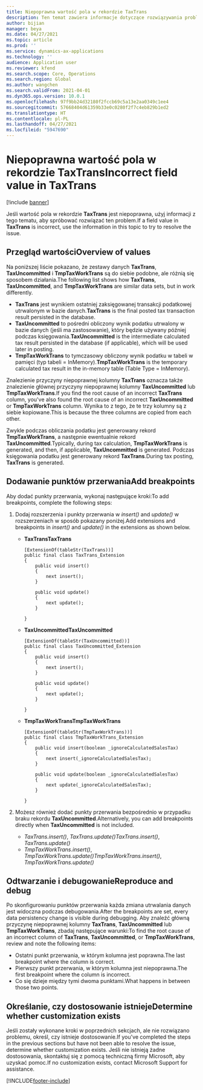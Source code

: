 ```yaml
---
title: Niepoprawna wartość pola w rekordzie TaxTrans
description: Ten temat zawiera informacje dotyczące rozwiązywania problemów z niepoprawnymi wartościami pola w rekordzie TaxTrans.
author: bijian
manager: beya
ms.date: 04/27/2021
ms.topic: article
ms.prod: ''
ms.service: dynamics-ax-applications
ms.technology: ''
audience: Application user
ms.reviewer: kfend
ms.search.scope: Core, Operations
ms.search.region: Global
ms.author: wangchen
ms.search.validFrom: 2021-04-01
ms.dyn365.ops.version: 10.0.1
ms.openlocfilehash: 97f9bb24d32180f2fccb69c5a13e2aa0349c1ee4
ms.sourcegitcommit: 57668404d61359b33e0c0280f2f7c4eb829b1ed2
ms.translationtype: HT
ms.contentlocale: pl-PL
ms.lasthandoff: 04/27/2021
ms.locfileid: "5947690"
---
```

# <a name="incorrect-field-value-in-taxtrans"></a><span data-ttu-id="62493-103">Niepoprawna wartość pola w rekordzie TaxTrans</span><span class="sxs-lookup"><span data-stu-id="62493-103">Incorrect field value in TaxTrans</span></span>

[!include [banner](../includes/banner.md)]

<span data-ttu-id="62493-104">Jeśli wartość pola w rekordzie **TaxTrans** jest niepoprawna, użyj informacji z tego tematu, aby spróbować rozwiązać ten problem.</span><span class="sxs-lookup"><span data-stu-id="62493-104">If a field value in **TaxTrans** is incorrect, use the information in this topic to try to resolve the issue.</span></span>

## <a name="overview-of-values"></a><span data-ttu-id="62493-105">Przegląd wartości</span><span class="sxs-lookup"><span data-stu-id="62493-105">Overview of values</span></span>
<span data-ttu-id="62493-106">Na poniższej liście pokazano, że zestawy danych **TaxTrans**, **TaxUncommitted** i **TmpTaxWorkTrans** są do siebie podobne, ale różnią się sposobem działania.</span><span class="sxs-lookup"><span data-stu-id="62493-106">The following list shows how **TaxTrans**, **TaxUncommitted**, and **TmpTaxWorkTrans** are similar data sets, but in work differently.</span></span>

  - <span data-ttu-id="62493-107">**TaxTrans** jest wynikiem ostatniej zaksięgowanej transakcji podatkowej utrwalonym w bazie danych.</span><span class="sxs-lookup"><span data-stu-id="62493-107">**TaxTrans** is the final posted tax transaction result persisted in the database.</span></span>
  - <span data-ttu-id="62493-108">**TaxUncommitted** to pośredni obliczony wynik podatku utrwalony w bazie danych (jeśli ma zastosowanie), który będzie używany później podczas księgowania.</span><span class="sxs-lookup"><span data-stu-id="62493-108">**TaxUncommitted** is the intermediate calculated tax result persisted in the database (if applicable), which will be used later in posting.</span></span>
  - <span data-ttu-id="62493-109">**TmpTaxWorkTrans** to tymczasowy obliczony wynik podatku w tabeli w pamięci (typ tabeli = InMemory).</span><span class="sxs-lookup"><span data-stu-id="62493-109">**TmpTaxWorkTrans** is the temporary calculated tax result in the in-memory table (Table Type = InMemory).</span></span>

<span data-ttu-id="62493-110">Znalezienie przyczyny niepoprawnej kolumny **TaxTrans** oznacza także znalezienie głównej przyczyny niepoprawnej kolumny **TaxUncommitted** lub **TmpTaxWorkTrans**.</span><span class="sxs-lookup"><span data-stu-id="62493-110">If you find the root cause of an incorrect **TaxTrans** column, you've also found the root cause of an incorrect **TaxUncommitted** or **TmpTaxWorkTrans** column.</span></span> <span data-ttu-id="62493-111">Wynika to z tego, że te trzy kolumny są z siebie kopiowane.</span><span class="sxs-lookup"><span data-stu-id="62493-111">This is because the three columns are copied from each other.</span></span>

<span data-ttu-id="62493-112">Zwykle podczas obliczania podatku jest generowany rekord **TmpTaxWorkTrans**, a następnie ewentualnie rekord **TaxUncommitted**.</span><span class="sxs-lookup"><span data-stu-id="62493-112">Typically, during tax calculation, **TmpTaxWorkTrans** is generated, and then, if applicable, **TaxUncommitted** is generated.</span></span> <span data-ttu-id="62493-113">Podczas księgowania podatku jest generowany rekord **TaxTrans**.</span><span class="sxs-lookup"><span data-stu-id="62493-113">During tax posting, **TaxTrans** is generated.</span></span>


## <a name="add-breakpoints"></a><span data-ttu-id="62493-114">Dodawanie punktów przerwania</span><span class="sxs-lookup"><span data-stu-id="62493-114">Add breakpoints</span></span>
<span data-ttu-id="62493-115">Aby dodać punkty przerwania, wykonaj następujące kroki:</span><span class="sxs-lookup"><span data-stu-id="62493-115">To add breakpoints, complete the following steps:</span></span> 

1. <span data-ttu-id="62493-116">Dodaj rozszerzenia i punkty przerwania w *insert()* and *update()* w rozszerzeniach w sposób pokazany poniżej.</span><span class="sxs-lookup"><span data-stu-id="62493-116">Add extensions and breakpoints in *insert()* and *update()* in the extensions as shown below.</span></span>

     - <span data-ttu-id="62493-117">**TaxTrans**</span><span class="sxs-lookup"><span data-stu-id="62493-117">**TaxTrans**</span></span>

        ```x++
        [ExtensionOf(tableStr(TaxTrans))]
        public final class TaxTrans_Extension
        {
            public void insert()
            {
                next insert();
            }
        
            public void update()
            {
                next update();
            }
        
        }
        ```

     - <span data-ttu-id="62493-118">**TaxUncommitted**</span><span class="sxs-lookup"><span data-stu-id="62493-118">**TaxUncommitted**</span></span>

        ```x++
        [ExtensionOf(tableStr(TaxUncommitted))]
        public final class TaxUncommitted_Extension
        {
            public void insert()
            {
                next insert();
            }
        
            public void update()
            {
                next update();
            }
        
        }
        ```

     - <span data-ttu-id="62493-119">**TmpTaxWorkTrans**</span><span class="sxs-lookup"><span data-stu-id="62493-119">**TmpTaxWorkTrans**</span></span>

        ```x++
        [ExtensionOf(tableStr(TmpTaxWorkTrans))]
        public final class TmpTaxWorkTrans_Extension
        {
            public void insert(boolean _ignoreCalculatedSalesTax)
            {
                next insert(_ignoreCalculatedSalesTax);
            }
        
            public void update(boolean _ignoreCalculatedSalesTax)
            {
                next update(_ignoreCalculatedSalesTax);
            }
        
        }
        
        ```

2. <span data-ttu-id="62493-120">Możesz również dodać punkty przerwania bezpośrednio w przypadku braku rekordu **TaxUncommitted**.</span><span class="sxs-lookup"><span data-stu-id="62493-120">Alternatively, you can add breakpoints directly when **TaxUncommitted** is not included.</span></span>

     - <span data-ttu-id="62493-121">*TaxTrans.insert()*, *TaxTrans.update()*</span><span class="sxs-lookup"><span data-stu-id="62493-121">*TaxTrans.insert()*, *TaxTrans.update()*</span></span>
     - <span data-ttu-id="62493-122">*TmpTaxWorkTrans.insert()*, *TmpTaxWorkTrans.update()*</span><span class="sxs-lookup"><span data-stu-id="62493-122">*TmpTaxWorkTrans.insert()*, *TmpTaxWorkTrans.update()*</span></span>

## <a name="reproduce-and-debug"></a><span data-ttu-id="62493-123">Odtwarzanie i debugowanie</span><span class="sxs-lookup"><span data-stu-id="62493-123">Reproduce and debug</span></span>

<span data-ttu-id="62493-124">Po skonfigurowaniu punktów przerwania każda zmiana utrwalania danych jest widoczna podczas debugowania.</span><span class="sxs-lookup"><span data-stu-id="62493-124">After the breakpoints are set, every data persistency change is visible during debugging.</span></span> <span data-ttu-id="62493-125">Aby znaleźć główną przyczynę niepoprawnej kolumny **TaxTrans**, **TaxUncommitted** lub **TmpTaxWorkTrans**, zbadaj następujące warunki:</span><span class="sxs-lookup"><span data-stu-id="62493-125">To find the root cause of an incorrect column of **TaxTrans**, **TaxUncommitted**, or **TmpTaxWorkTrans**, review and note the following items:</span></span>

- <span data-ttu-id="62493-126">Ostatni punkt przerwania, w którym kolumna jest poprawna.</span><span class="sxs-lookup"><span data-stu-id="62493-126">The last breakpoint where the column is correct.</span></span>
- <span data-ttu-id="62493-127">Pierwszy punkt przerwania, w którym kolumna jest niepoprawna.</span><span class="sxs-lookup"><span data-stu-id="62493-127">The first breakpoint where the column is incorrect.</span></span>
- <span data-ttu-id="62493-128">Co się dzieje między tymi dwoma punktami.</span><span class="sxs-lookup"><span data-stu-id="62493-128">What happens in between those two points.</span></span>

## <a name="determine-whether-customization-exists"></a><span data-ttu-id="62493-129">Określanie, czy dostosowanie istnieje</span><span class="sxs-lookup"><span data-stu-id="62493-129">Determine whether customization exists</span></span>
<span data-ttu-id="62493-130">Jeśli zostały wykonane kroki w poprzednich sekcjach, ale nie rozwiązano problemu, określ, czy istnieje dostosowanie.</span><span class="sxs-lookup"><span data-stu-id="62493-130">If you've completed the steps in the previous sections but have not been able to resolve the issue, determine whether customization exists.</span></span> <span data-ttu-id="62493-131">Jeśli nie istnieją żadne dostosowania, skontaktuj się z pomocą techniczną firmy Microsoft, aby uzyskać pomoc.</span><span class="sxs-lookup"><span data-stu-id="62493-131">If no customization exists, contact Microsoft Support for assistance.</span></span>

[!INCLUDE[footer-include](../../includes/footer-banner.md)]

